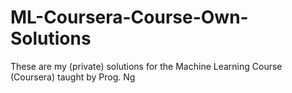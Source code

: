 # ML-Coursera-Course-Own-Solutions
These are my (private) solutions for the Machine Learning Course (Coursera) taught by Prog. Ng 
